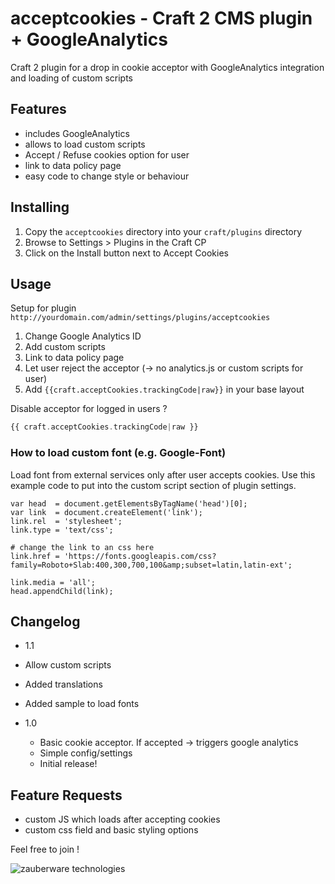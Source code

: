 # acceptcookies - Craft 2 CMS plugin + GoogleAnalytics
Craft 2 plugin for a drop in cookie acceptor with GoogleAnalytics integration and loading of custom scripts

## Features

 - includes GoogleAnalytics
 - allows to load custom scripts
 - Accept / Refuse cookies option for user
 - link to data policy page
 - easy code to change style or behaviour

## Installing

1. Copy the `acceptcookies` directory into your `craft/plugins` directory
2. Browse to Settings > Plugins in the Craft CP
3. Click on the Install button next to Accept Cookies

## Usage
Setup for plugin `http://yourdomain.com/admin/settings/plugins/acceptcookies`

1. Change Google Analytics ID
2. Add custom scripts
3. Link to data policy page
4. Let user reject the acceptor (-> no analytics.js or custom scripts for user)
5. Add `{{craft.acceptCookies.trackingCode|raw}}` in your base layout

Disable acceptor for logged in users ?
```php
{{ craft.acceptCookies.trackingCode|raw }}
```


### How to load custom font (e.g. Google-Font)
Load font from external services only after user accepts cookies. Use this example code to put into the custom script section of plugin settings.

```
var head  = document.getElementsByTagName('head')[0];
var link  = document.createElement('link');
link.rel  = 'stylesheet';
link.type = 'text/css';

# change the link to an css here
link.href = 'https://fonts.googleapis.com/css?family=Roboto+Slab:400,300,700,100&amp;subset=latin,latin-ext';

link.media = 'all';
head.appendChild(link);

```

## Changelog

* 1.1
 * Allow custom scripts
 * Added translations
 * Added sample to load fonts

* 1.0
	* Basic cookie acceptor. If accepted -> triggers google analytics
	* Simple config/settings
	* Initial release!

## Feature Requests
* custom JS which loads after accepting cookies
* custom css field and basic styling options

Feel free to join !

![zauberware technologies](https://avatars3.githubusercontent.com/u/1753330?s=200&v=4)
